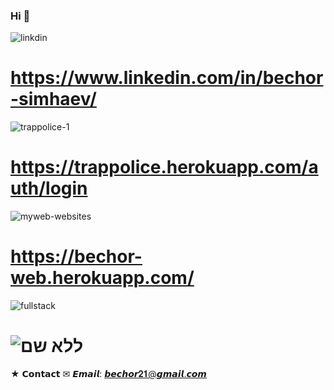 ### Hi 👋

<!--
**bechor25/bechor25** is a ✨ _special_ ✨ repository because its `README.md` (this file) appears on your GitHub profile.

Here are some ideas to get you started:

- 🔭 I’m currently working on ...
- 🌱 I’m currently learning ...
- 👯 I’m looking to collaborate on ...
- 🤔 I’m looking for help with ...
- 💬 Ask me about ...
- 📫 How to reach me: ...
- 😄 Pronouns: ...
- ⚡ Fun fact: ...
-->
![linkdin](https://user-images.githubusercontent.com/48318320/103272405-711c5800-49c5-11eb-937f-fa1c266c40fc.png) 
# https://www.linkedin.com/in/bechor-simhaev/

![trappolice-1](https://user-images.githubusercontent.com/48318320/103273153-4d5a1180-49c7-11eb-807f-cf2988e16ee4.png)
# https://trappolice.herokuapp.com/auth/login

![myweb-websites](https://user-images.githubusercontent.com/48318320/103272915-b8571880-49c6-11eb-9988-cc27be899075.jpg)
# https://bechor-web.herokuapp.com/

![fullstack](https://user-images.githubusercontent.com/48318320/103273033-fce2b400-49c6-11eb-8247-c351a63d2d7d.png)
# ![ללא שם](https://user-images.githubusercontent.com/48318320/103272245-066b1c80-49c5-11eb-9366-3536295abb3c.png)

★  𝗖𝗼𝗻𝘁𝗮𝗰𝘁
✉ 𝙀𝙢𝙖𝙞𝙡: 𝙗𝙚𝙘𝙝𝙤𝙧𝟐𝟏@𝙜𝙢𝙖𝙞𝙡.𝙘𝙤𝙢

